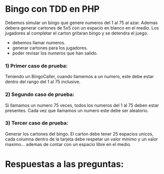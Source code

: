 # Bingo con TDD en PHP

Debemos simular un bingo que genere numeros del 1 al 75 al azar. Ademas debera generar cartones de 5x5 con un espacio en blanco en el medio. Los jugadores al completar el carton gritaran bingo y se detendra el juego.

- debemos llamar numeros.
- generar cartones para los jugadores.
- poder revisar los numeros que han salido.

### 1) Primer caso de prueba:
Teniendo un BingoCaller, cuando llamemos a un numero, este debe estar dentro del rango del 1 al 75 inclusive.

### 2) Segundo caso de prueba:
Si llamamos un numero 75 veces, todos los numeros del 1 al 75 deben estar presentes. Cada vez que llamamos un numero este debe ser aleatorio.

### 3) Tercer caso de prueba:
Generar los cartones del bingo. El carton debe tener 25 espacios unicos, cada columna dentro de la tarjeta debe respetar un valor minimo y un valor maximo... ademas de contar con un espacio libre en el medio.


# Respuestas a las preguntas: